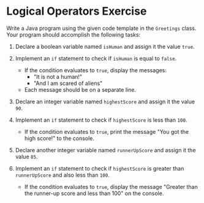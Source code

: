 # Logical Operators Exercise

Write a Java program using the given code template in the `Greetings` class. Your program should accomplish the following tasks:

1. Declare a boolean variable named `isHuman` and assign it the value `true`.

2. Implement an `if` statement to check if `isHuman` is equal to `false`.
    - If the condition evaluates to `true`, display the messages:
      - "It is not a human!"
      - "And I am scared of aliens"
    - Each message should be on a separate line.

3. Declare an integer variable named `highestScore` and assign it the value `90`.

4. Implement an `if` statement to check if `highestScore` is less than `100`.
    - If the condition evaluates to `true`, print the message "You got the high score!" to the console.

5. Declare another integer variable named `runnerUpScore` and assign it the value `85`.

6. Implement an `if` statement to check if `highestScore` is greater than `runnerUpScore` and also less than `100`.
    - If the condition evaluates to `true`, display the message "Greater than the runner-up score and less than 100" on the console.